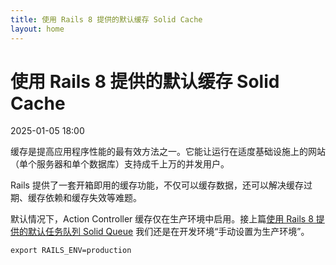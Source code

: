 ```yaml
---
title: 使用 Rails 8 提供的默认缓存 Solid Cache
layout: home
---
```


# 使用 Rails 8 提供的默认缓存 Solid Cache

2025-01-05 18:00

缓存是提高应用程序性能的最有效方法之一。它能让运行在适度基础设施上的网站（单个服务器和单个数据库）支持成千上万的并发用户。

Rails 提供了一套开箱即用的缓存功能，不仅可以缓存数据，还可以解决缓存过期、缓存依赖和缓存失效等难题。

默认情况下，Action Controller 缓存仅在生产环境中启用。接上篇[使用 Rails 8 提供的默认任务队列 Solid Queue](2025-01-03-using-solid-queue-of-rails-8)
我们还是在开发环境“手动设置为生产环境”。

```shell
export RAILS_ENV=production
```
